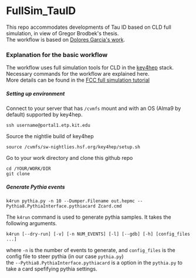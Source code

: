 # FullSim_TauID
This repo accommodates developments of Tau ID based on CLD full simulation, in view of Gregor Brodbek's thesis. \
The workflow is based on [Dolores Garcia's work](https://github.com/doloresgarcia/PID_GNN).  

### Explanation for the basic workflow
The workflow uses full simulation tools for CLD in the [key4hep](https://key4hep.github.io/key4hep-doc/) stack. Necessary commands for the workflow are explained here.\
More details can be found in the [FCC full simulation tutorial](https://hep-fcc.github.io/fcc-tutorials/master/full-detector-simulations/README.html)
##### Setting up environment
Connect to your server that has `/cvmfs` mount and with an OS (Alma9 by default) supported by key4hep.
```
ssh username@portal1.etp.kit.edu
```
Source the nightlie build of key4hep
```
source /cvmfs/sw-nightlies.hsf.org/key4hep/setup.sh
```
Go to your work directory and clone this github repo
```
cd /YOUR/WORK/DIR
git clone
```
##### Generate Pythia events
```
k4run pythia.py -n 10 --Dumper.Filename out.hepmc --Pythia8.PythiaInterface.pythiacard Zcard.cmd 
```
The `k4run` command is used to generate pythia samples. It takes the following arguments.
```
k4run [--dry-run] [-v] [-n NUM_EVENTS] [-l] [--gdb] [-h] [config_files ...]
```
where `-n` is the number of events to generate, and `config_files` is the config file to steer pythia (in our case `pythia.py`)\
the `--Pythia8.PythiaInterface.pythiacard` is a option in the `pythia.py` to take a card spefifying pythia settings.


